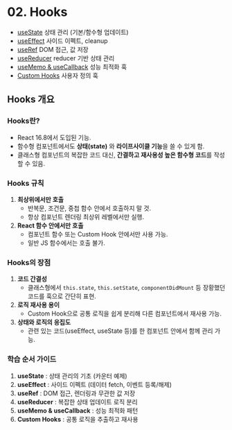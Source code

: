 # 02. Hooks

- [useState](./useState.md) 상태 관리 (기본/함수형 업데이트)
- [useEffect](./useEffect.md) 사이드 이펙트, cleanup
- [useRef](./useRef.md) DOM 접근, 값 저장
- [useReducer](./useReducer.md) reducer 기반 상태 관리
- [useMemo & useCallback](./useMemo-useCallback.md) 성능 최적화 훅
- [Custom Hooks](./custom-hooks.md) 사용자 정의 훅


## Hooks 개요

### Hooks란?
- React 16.8에서 도입된 기능.
- 함수형 컴포넌트에서도 **상태(state)** 와 **라이프사이클 기능**을 쓸 수 있게 함.
- 클래스형 컴포넌트의 복잡한 코드 대신, **간결하고 재사용성 높은 함수형 코드**를 작성할 수 있음.

### Hooks 규칙
1. **최상위에서만 호출**  
   - 반복문, 조건문, 중첩 함수 안에서 호출하지 말 것.  
   - 항상 컴포넌트 렌더링 최상위 레벨에서만 실행.
2. **React 함수 안에서만 호출**  
   - 컴포넌트 함수 또는 Custom Hook 안에서만 사용 가능.  
   - 일반 JS 함수에서는 호출 불가.
  

### Hooks의 장점
1. **코드 간결성**  
   - 클래스형에서 `this.state`, `this.setState`, `componentDidMount` 등 장황했던 코드를 훅으로 간단히 표현.
2. **로직 재사용 용이**  
   - Custom Hook으로 공통 로직을 쉽게 분리해 다른 컴포넌트에서 재사용 가능.
3. **상태와 로직의 응집도**  
   - 관련 있는 코드(useEffect, useState 등)를 한 컴포넌트 안에서 함께 관리 가능.
  
### 학습 순서 가이드
1. **useState** : 상태 관리의 기초 (카운터 예제)  
2. **useEffect** : 사이드 이펙트 (데이터 fetch, 이벤트 등록/해제)  
3. **useRef** : DOM 접근, 렌더링과 무관한 값 저장  
4. **useReducer** : 복잡한 상태 업데이트 로직 분리  
5. **useMemo & useCallback** : 성능 최적화 패턴  
6. **Custom Hooks** : 공통 로직을 추출하고 재사용  


